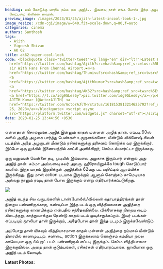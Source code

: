 ```yaml
---
heading: லவ் மோடுக்கு மாறிய நம்ம தல அஜித்.. இவளவு நாள் எங்க போச்சு இந்த அழகு.
  லேட்டஸ்ட் கிளிக்ஸ் வைரல்.
preview_image: /images/2023/01/25/ajith-latest-incool-look-1-.jpg
image_resize: /cdn-cgi/image/w=640,fit=scale-down,q=80,f=auto
categories: cinema
authors: Santhosh
tags:
  - Ajith
  - Vignesh Shivan
  - AK 62
title: ak62-super-cool-look
code: <blockquote class="twitter-tweet"><p lang="en" dir="ltr">Latest Pics Of <a
  href="https://twitter.com/hashtag/Ajith?src=hash&amp;ref_src=twsrc%5Etfw">#Ajith</a>
  sir With Fans From Chennai Airport.❤️🔥<a
  href="https://twitter.com/hashtag/Thunivu?src=hash&amp;ref_src=twsrc%5Etfw">#Thunivu</a>
  <a
  href="https://twitter.com/hashtag/Ajithkumar?src=hash&amp;ref_src=twsrc%5Etfw">#Ajithkumar</a>
  <a
  href="https://twitter.com/hashtag/AK62?src=hash&amp;ref_src=twsrc%5Etfw">#AK62</a>
  <a href="https://t.co/idg9GLes6y">pic.twitter.com/idg9GLes6y</a></p>&mdash;
  AJITH Kumar (@ActorAJlTH) <a
  href="https://twitter.com/ActorAJlTH/status/1618153813214625792?ref_src=twsrc%5Etfw">January
  25, 2023</a></blockquote> <script async
  src="https://platform.twitter.com/widgets.js" charset="utf-8"></script>
date: 2023-01-25 13:44:56 +0530
---
```



என்னதான் சொல்லுங்க அஜித் இன்னும் காதல் மன்னன் அஜித் தான். எப்படி 90ஸ் களில் அஜித் அழகை பார்த்து பெண்கள் உருகுனங்களோ, மீண்டும் விக்னேஷ் சிவன் படத்தில் அதே அழகுடன் மீண்டும் ரசிகர்களுக்கு தரிசனம் கொடுக்க வர இருக்கிறார். இப்போ ஒரு லுக்கில் இணையத்தில் காட்சி அளிக்கிறார், செம்ம ஸ்மார்ட்டா இருக்காரு.

ஒரு மனுஷன் வெள்ளை தடி, முடியில் இவ்வளவு அழகாக இருப்பார் என்றால் அது அஜித் தான். சும்மா அவ்வளவு கலர் அவரு. ஹீரோயினுக்கே tough கொடுப்பார் கலரில். இந்த மாதம் இறுதிக்குள் அஜித்தின் 62வது பட ஷூட்டிங் ஆரம்பிக்க இருக்கிறது. இது மாஸ் action படமாக இருக்கும் ஆனால் கொஞ்சம் காமெடியாக அல்லது நானும் ரவுடி தான் போல இருக்கும் என்று எதிர்பார்க்கப்படுகிறது.

![](/images/2023/01/25/ajith-latest-incool-look-2-.jpg)

அஜித் கடந்த சில வருடங்களில் டான்/போலீஸ்/வில்லன் கதாபாத்திரங்கள் தான் நிறைய பண்ணிருக்காரு, கண்டிப்பா இந்த படம் ஒரு வித்தியசமான அஜித்தை ரசிகர்களுக்கு காண்பிக்கும் என்பதில் சந்தேகமில்லை. விக்னேசுக்கு நிறைய டைம் கிடைத்தது, காத்துவாக்குல ரெண்டு காதல் படம் முடிச்சதுக்கப்றம். இவர் படங்கள் எப்படியும் ஜாலியா தான் இருக்கும், அதேபோல தான் இந்த படமும் இருக்கவேண்டும்.

அப்போது தான் மிகவும் வித்தியாசமான காதல் மன்னன் அஜித்தை நம்மால் மீண்டும் திரையில் காணமுடியும். சண்டை, action இருக்கலாம் கொஞ்சம் கம்மியா நல்ல காமெடியா ஒரு பீல் குட் படம் பண்ணினால் எப்படி இருக்கும். செம்ம வித்தியாசமா இருக்குமில்ல. அதை தான் குடும்பங்கள், ரசிகர்கள் எதிர்பார்ப்பாங்க. ஜாலியான ஒரு அஜித் படம் லோடிங். 

**L﻿atest Photos:**